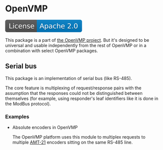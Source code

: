 # OpenVMP

[![License](./license.svg)](./LICENSE.txt)

This package is a part of [the OpenVMP project](https://github.com/openvmp/openvmp).
But it's designed to be universal and usable independently from the rest of OpenVMP or in a combination with select OpenVMP packages.

## Serial bus

This package is an implementation of serial bus (like RS-485).

The core feature is multiplexing of request/response pairs with the assumption
that the responses could not be distinguished between themselves (for example,
using responder's leaf identifiers like it is done in the ModBus protocol).

### Examples

- Absolute encoders in OpenVMP

  The OpenVMP platform uses this module to multiplex requests to multiple
[AMT-21](https://www.cuidevices.com/product/motion-and-control/rotary-encoders/absolute/modular/amt21-series)
encoders sitting on the same RS-485 line.
